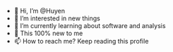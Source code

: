 - 👋 Hi, I’m @Huyen
- 👀 I’m interested in new things
- 🌱 I’m currently learning about software and analysis 
- 💞️ This 100% new to me
- 📫 How to reach me? Keep reading this profile 

<!---
JettHuyen/JettHuyen is a ✨ special ✨ repository because its `README.md` (this file) appears on your GitHub profile.
You can click the Preview link to take a look at your changes.
--->
